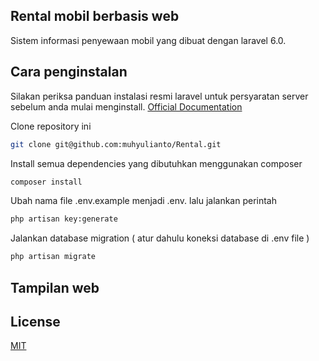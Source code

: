 ## Rental mobil berbasis web

Sistem informasi penyewaan mobil yang dibuat dengan laravel 6.0.

## Cara penginstalan

Silakan periksa panduan instalasi resmi laravel untuk persyaratan server sebelum anda mulai menginstall. [Official Documentation](https://laravel.com/docs/6.0/installation#installation)

Clone repository ini

```bash
git clone git@github.com:muhyulianto/Rental.git
```
Install semua dependencies yang dibutuhkan menggunakan composer
```bash
composer install
```
Ubah nama file .env.example menjadi .env. lalu jalankan perintah
```bash
php artisan key:generate
```
Jalankan database migration ( atur dahulu koneksi database di .env file )
```bash
php artisan migrate
```

## Tampilan web

## License
[MIT](https://choosealicense.com/licenses/mit/)
